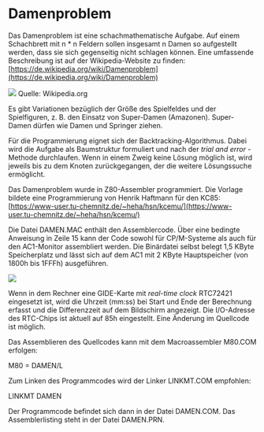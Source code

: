 # Damenproblem
Das Damenproblem ist eine schachmathematische Aufgabe. Auf einem Schachbrett mit n * n Feldern sollen
insgesamt n Damen so aufgestellt werden, dass sie sich gegenseitig nicht schlagen können.
Eine umfassende Beschreibung ist auf der Wikipedia-Website zu finden:
[https://de.wikipedia.org/wiki/Damenproblem](https://de.wikipedia.org/wiki/Damenproblem)

![](https://www.ftonn.de/GIT-Projekte/Damenproblem/Wikipedia.gif) Quelle: Wikipedia.org

Es gibt Variationen bezüglich der Größe des Spielfeldes und der Spielfiguren, z. B. den Einsatz von 
Super-Damen (Amazonen). Super-Damen dürfen wie Damen und Springer ziehen.

Für die Programmierung eignet sich der Backtracking-Algorithmus. Dabei wird die Aufgabe als Baumstruktur
formuliert und nach der *trial and error* - Methode durchlaufen. Wenn in einem Zweig keine
Lösung möglich ist, wird jeweils bis zu dem Knoten zurückgegangen, der die weitere Lösungssuche ermöglicht.

Das Damenproblem wurde in Z80-Assembler programmiert. Die Vorlage bildete eine Programmierung von
Henrik Haftmann für den KC85:
[https://www-user.tu-chemnitz.de/~heha/hsn/kcemu/](https://www-user.tu-chemnitz.de/~heha/hsn/kcemu/)

Die Datei DAMEN.MAC enthält den Assemblercode. Über eine bedingte Anweisung in Zeile 15 kann der
Code sowohl für CP/M-Systeme als auch für den AC1-Monitor assembliert werden.
Die Binärdatei selbst belegt 1,5 KByte Speicherplatz und lässt sich auf dem AC1 mit 2 KByte Hauptspeicher
(von 1800h bis 1FFFh) ausgeführen.

![](https://www.ftonn.de/GIT-Projekte/Damenproblem/Superdamen_AC1.gif)

Wenn in dem Rechner eine GIDE-Karte mit *real-time clock* RTC72421 eingesetzt ist, wird die Uhrzeit (mm:ss)
bei Start und Ende der Berechnung erfasst und die Differenzzeit auf dem Bildschirm angezeigt.
Die I/O-Adresse des RTC-Chips ist aktuell auf 85h eingestellt. Eine Änderung im Quellcode ist möglich.

Das Assemblieren des Quellcodes kann mit dem Macroassembler M80.COM erfolgen:

M80 = DAMEN/L

Zum Linken des Programmcodes wird der Linker LINKMT.COM empfohlen:

LINKMT DAMEN

Der Programmcode befindet sich dann in der Datei DAMEN.COM.
Das Assemblerlisting steht in der Datei DAMEN.PRN.
